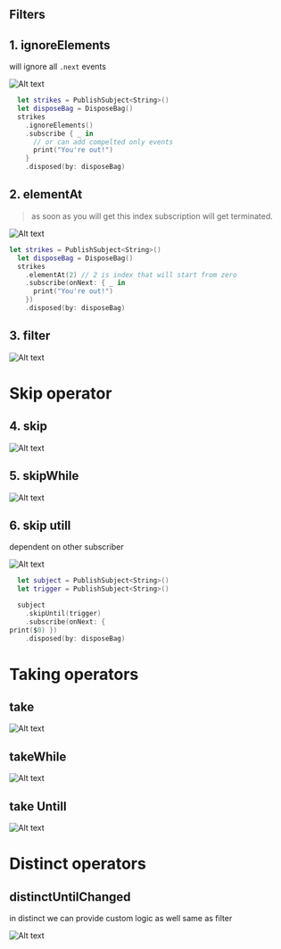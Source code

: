 ## Filters 

## 1. ignoreElements 

will ignore all `.next` events

![Alt text](./images/ignoreEle.png)

```swift
  let strikes = PublishSubject<String>()
  let disposeBag = DisposeBag()
  strikes
    .ignoreElements()
    .subscribe { _ in
      // or can add compelted only events
      print("You're out!")
    }
    .disposed(by: disposeBag)
```

## 2. elementAt

> as soon as you will get this index subscription will get terminated.

![Alt text](./images/elementAt.png)

```swift
let strikes = PublishSubject<String>()
  let disposeBag = DisposeBag()
  strikes
    .elementAt(2) // 2 is index that will start from zero
    .subscribe(onNext: { _ in
      print("You're out!")
    })
    .disposed(by: disposeBag)

```

## 3. filter 

![Alt text](./images/filter.png)

# Skip operator

## 4. skip 

![Alt text](./images/skip.png)


## 5. skipWhile

![Alt text](./images/skipWhile.png)

## 6. skip utill 

dependent on other subscriber

![Alt text](./images/skipUntill.png)

```swift
  let subject = PublishSubject<String>()
  let trigger = PublishSubject<String>()

  subject
    .skipUntil(trigger)
    .subscribe(onNext: {
print($0) })
    .disposed(by: disposeBag)
```

# Taking operators

## take

![Alt text](./images/take.png)


## takeWhile

![Alt text](./images/takewhile.png)


## take Untill 

![Alt text](./images/takeUntill.png)


# Distinct operators

## distinctUntilChanged

in distinct we can provide custom logic as well same as filter 

![Alt text](./images/distinctUntillChanged.png)